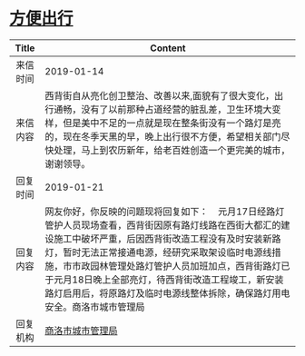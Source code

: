 # <a href="http://www.shangluo.gov.cn/zmhd/ldxxxx.jsp?urltype=leadermail.LeaderMailContentUrl&wbtreeid=1112&leadermailid=5113">方便出行</a>
| Title |                                                                                                  Content                                                                                                  |
|:-----:|-----------------------------------------------------------------------------------------------------------------------------------------------------------------------------------------------------------|
| 来信时间  | 2019-01-14                                                                                                                                                                                                |
| 来信内容  | 西背街自从亮化创卫整治、改善以来,面貌有了很大变化，出行通畅，没有了以前那种占道经营的脏乱差，卫生环境大变样，但是美中不足的一点就是现在整条街没有一个路灯是亮的，现在冬季天黑的早，晚上出行很不方便，希望相关部门尽快处理，马上到农历新年，给老百姓创造一个更完美的城市，谢谢领导。                                                                |
| 回复时间  | 2019-01-21                                                                                                                                                                                                |
| 回复内容  | 网友你好，你反映的问题现将回复如下：    元月17日经路灯管护人员现场查看，西背街因原有路灯线路在西街大都汇的建设施工中破坏严重，后因西背街改造工程没有及时安装新路灯，暂时无法正常接通电源，经研究采取架设临时电源线措施，市市政园林管理处路灯管护人员加班加点，西背街路灯已于元月18日晚上全部亮灯，待西背街改造工程竣工，新安装路灯启用后，将原路灯及临时电源线整体拆除，确保路灯用电安全。商洛市城市管理局 |
| 回复机构  | <a href="../../categories/agencies/商洛市城市管理局.md">商洛市城市管理局</a>                                                                                                                                              |